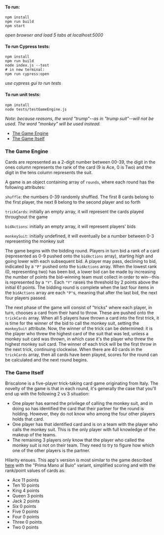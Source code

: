 #### To run:
```
npm install
npm run build
npm start
```
_open browser and load 5 tabs at localhost:5000_

#### To run Cypress tests:
```
npm install
npm run build
node index.js --test
# in new terminal:
npm run cypress:open
```
_use cypress gui to run tests_

#### To run unit tests:
```
npm install
node tests/testGameEngine.js
```

_Note: because reasons, the word "trump"--as in "trump suit"--will not be used. The word "monkey" will be used instead._

- [The Game Engine](#the-game-engine)
- [The Game Itself](#the-game-itself)

### The Game Engine

Cards are represented as a 2-digit number between 00-39, the digit in the ones column represents the rank of the card (9 is Ace, 0 is Two) and the digit in the tens column represents the suit.

A game is an object containing array of `rounds`, where each round has the following attributes:

`shuffle`: the numbers 0-39 randomly shuffled. The first 8 cards belong to the first player, the next 8 belong to the second player and so forth

`trickCards`: initially an empty array, it will represent the cards played throughout the game

`bidActions`: initially an empty array, it will represent players' bids

`monkeySuit`: initially undefined, it will eventually be a number between 0-3 representing the monkey suit

The game begins with the bidding round. Players in turn bid a rank of a card (represented as 0-9 pushed onto the `bidActions` array), starting high and going lower with each subsequent bid. A player may pass, declining to bid, indicated by a `"P"` pushed onto the `bidActions` array. When the lowest rank (0, representing two) has been bid, a lower bid can be made by increasing the number of points the bid-winning team must collect in order to win--this is represented by a `"Y"`. Each `"Y"` raises the threshold by 2 points above the initial 61 points. The bidding round is complete when the last four items in the `bidActions` array are each `"P"`s, meaning that after the last bid, the next four players passed.

The next phase of the game will consist of "tricks" where each player, in turn, chooses a card from their hand to throw. These are pushed onto the `trickCards` array. When all 5 players have thrown a card into the first trick, it is time for the winner of the bid to call the monkey suit, setting the `monkeySuit` attribute. Now, the winner of the trick can be determined: it is the player who threw the highest card of the suit that was led, unless a monkey suit card was thrown, in which case it's the player who threw the highest monkey suit card. The winner of each trick will be the first throw in the next trick, continuing clockwise. When there are 40 cards in the `trickCards` array, then all cards have been played, scores for the round can be calculated and the next round begins.

### The Game Itself

Briscalone is a five-player trick-taking card game originating from Italy. The novelty of the game is that in each round, it's generally the case that you'll end up with the following 2 vs 3 situation:

- One player has earned the privilege of calling the monkey suit, and in doing so has identified the card that their partner for the round is holding. However, they do not know who among the four other players holds that card.
- One player has that identified card and is on a team with the player who calls the monkey suit. This is the only player with full knowledge of the makeup of the teams.
- The remaining 3 players only know that the player who called the monkey suit is not on their team. They need to try to figure how which one of the other players is the partner.

Hilarity ensues. This app's version is most similar to the game described [here](https://www.pagat.com/aceten/briscola_chiamata.html) with the "Prima Mano al Buio" variant, simplified scoring and with the rank/point values of cards as:

- Ace	11 points
- Ten	10 points
- King	4 points
- Queen 	3 points
- Jack	2 points
- Six	0 points
- Five	0 points
- Four	0 points
- Three 0 points
- Two	0 points
